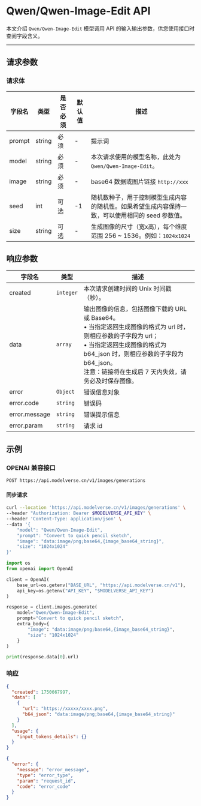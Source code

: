 # Qwen/Qwen-Image-Edit API

本文介绍 `Qwen/Qwen-Image-Edit` 模型调用 API 的输入输出参数，供您使用接口时查阅字段含义。

---

## 请求参数

### 请求体

| 字段名 | 类型   | 是否必须 | 默认值 | 描述                                                                                             |
| ------ | ------ | -------- | ------ | ------------------------------------------------------------------------------------------------ |
| prompt | string | 必须     | -      | 提示词                                                                                           |
| model  | string | 必须     | -      | 本次请求使用的模型名称，此处为 `Qwen/Qwen-Image-Edit`。                                          |
| image  | string | 必须     | -      | base64 数据或图片链接 `http://xxx`                                                               |
| seed   | int    | 可选     | -1     | 随机数种子，用于控制模型生成内容的随机性。如果希望生成内容保持一致，可以使用相同的 seed 参数值。 |
| size   | string | 可选     | -      | 生成图像的尺寸（宽x高），每个维度范围 256 ~ 1536。例如：`1024x1024`                              |

## 响应参数

| 字段名        | 类型      | 描述                                                                                                                                                                                                                                                    |
| ------------- | --------- | ------------------------------------------------------------------------------------------------------------------------------------------------------------------------------------------------------------------------------------------------------- |
| created       | `integer` | 本次请求创建时间的 Unix 时间戳（秒）。                                                                                                                                                                                                                  |
| data          | `array`   | 输出图像的信息，包括图像下载的 URL 或 Base64。<br>• 当指定返回生成图像的格式为 url 时，则相应参数的子字段为 url；<br>• 当指定返回生成图像的格式为 b64_json 时，则相应参数的子字段为 b64_json。<br>注意：链接将在生成后 7 天内失效，请务必及时保存图像。 |
| error         | `Object`  | 错误信息对象                                                                                                                                                                                                                                            |
| error.code    | `string`  | 错误码                                                                                                                                                                                                                                                  |
| error.message | `string`  | 错误提示信息                                                                                                                                                                                                                                            |
| error.param   | `string`  | 请求 id                                                                                                                                                                                                                                                 |

## 示例

### OPENAI 兼容接口

`POST https://api.modelverse.cn/v1/images/generations`

#### 同步请求

```bash
curl --location 'https://api.modelverse.cn/v1/images/generations' \
--header "Authorization: Bearer $MODELVERSE_API_KEY" \
--header 'Content-Type: application/json' \
--data '{
    "model": "Qwen/Qwen-Image-Edit",
    "prompt": "Convert to quick pencil sketch",
    "image": "data:image/png;base64,{image_base64_string}",
    "size": "1024x1024"
}'
```

```python
import os
from openai import OpenAI

client = OpenAI(
    base_url=os.getenv("BASE_URL", "https://api.modelverse.cn/v1"),
    api_key=os.getenv("API_KEY", "$MODELVERSE_API_KEY")
)

response = client.images.generate(
    model="Qwen/Qwen-Image-Edit",
    prompt="Convert to quick pencil sketch",
    extra_body={
        "image": "data:image/png;base64,{image_base64_string}",
        "size": "1024x1024"
    }
)

print(response.data[0].url)
```

### 响应

```json
{
  "created": 1750667997,
  "data": [
    {
      "url": "https://xxxxx/xxxx.png",
      "b64_json": "data:image/png;base64,{image_base64_string}"
    }
  ],
  "usage": {
    "input_tokens_details": {}
  }
}
```

```json
{
  "error": {
    "message": "error_message",
    "type": "error_type",
    "param": "request_id",
    "code": "error_code"
  }
}
```

<!--
TODO:异步请求
### 异步请求

``` -->
